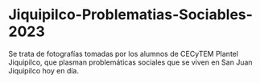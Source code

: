 # Jiquipilco-Problematias-Sociables-2023
Se trata de fotografías tomadas por los alumnos de CECyTEM Plantel Jiquipilco, que plasman problemáticas sociales que se viven en San Juan Jiquipilco hoy en día.  
